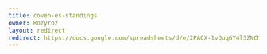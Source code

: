 ```yaml
---
title: coven-es-standings
owner: Rozyroz
layout: redirect
redirect: https://docs.google.com/spreadsheets/d/e/2PACX-1vQuq6Y4l3ZNCMI0XQssmDuUiZ7z5Pcj9zXd3MDLORg6JB_tHp8wlG02ygiiMrfZ0bypE-UKRQw__Py_/pubhtml
---
```

